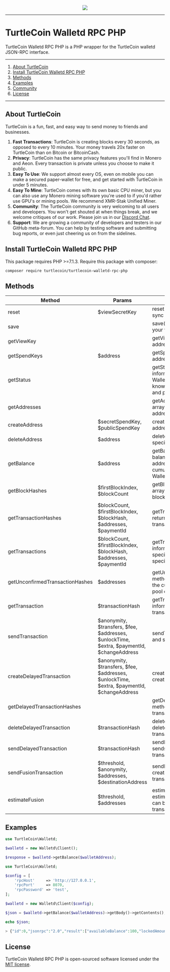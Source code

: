 <p align="center"><a href="https://turtlecoin.lol" target="_blank" style="max-width:50%;"><img src="https://user-images.githubusercontent.com/34389545/35821974-62e0e25c-0a70-11e8-87dd-2cfffeb6ed47.png"></a></p>

---

# TurtleCoin Walletd RPC PHP

TurtleCoin Walletd RPC PHP is a PHP wrapper for the TurtleCoin walletd JSON-RPC interface.

---

1) [About TurtleCoin](#about-turtlecoin)
1) [Install TurtleCoin Walletd RPC PHP](#install-turtlecoin-walletd-rpc-php)
1) [Methods](#methods)
1) [Examples](#examples)
1) [Community](#community)
1) [License](#license)

---

## About TurtleCoin

TurtleCoin is a fun, fast, and easy way to send money to friends and businesses.

1) **Fast Transactions**: TurtleCoin is creating blocks every 30 seconds, as opposed to every 10 minutes. Your money travels 20x faster on TurtleCoin than on Bitcoin or BitcoinCash.
1) **Privacy**: TurtleCoin has the same privacy features you'll find in Monero and Aeon. Every transaction is private unless you choose to make it public.
1) **Easy To Use**: We support almost every OS, even on mobile you can make a secured paper-wallet for free, and get started with TurtleCoin in under 5 minutes.
1) **Easy To Mine**: TurtleCoin comes with its own basic CPU miner, but you can also use any Monero mining software you're used to if you'd rather use GPU's or mining pools. We recommend XMR-Stak Unified Miner.
1) **Community**: The TurtleCoin community is very welcoming to all users and developers. You won't get shouted at when things break, and we welcome critiques of our work. Please join us in our [Discord Chat](http://chat.turtlecoin.lol).
1) **Support**: We are growing a community of developers and testers in our GitHub meta-forum. You can help by testing software and submitting bug reports, or even just cheering us on from the sidelines.

## Install TurtleCoin Walletd RPC PHP

This package requires PHP >=7.1.3. Require this package with composer:

```
composer require turtlecoin/turtlecoin-walletd-rpc-php
```

## Methods

| Method        | Params   | Description   |
| ------------- | ------------- | ------------- |
| reset | $viewSecretKey |	reset() method allows you to re-sync your wallet. |
| save |  |	save() method allows you to save your wallet by request. |
| getViewKey |  |	getViewKey() method returns address view key. |
| getSpendKeys | $address |	getSpendKeys() method returns address spend keys. |
| getStatus |  |	getStatus() method returns information about the current RPC Wallet state: block_count, known_block_count, last_block_hash and peer_count. |
| getAddresses |  |	getAddresses() method returns an array of your RPC Wallet's addresses. |
| createAddress | $secretSpendKey, $publicSpendKey |	createAddress() method creates an address. |
| deleteAddress | $address |	deleteAddress() method deletes a specified address. |
| getBalance | $address |	getBalance() method returns a balance for a specified address. If address is not specified, returns a cumulative balance of all RPC Wallet's addresses. |
| getBlockHashes | $firstBlockIndex, $blockCount |	getBlockHashes() method returns an array of block hashes for a specified block range. |
| getTransactionHashes | $blockCount, $firstBlockIndex, $blockHash, $addresses, $paymentId |	getTransactionHashes() method returns an array of block and transaction hashes. |
| getTransactions | $blockCount, $firstBlockIndex, $blockHash, $addresses, $paymentId |	getTransactions() method returns information about the transactions in specified block range or for specified addresses. |
| getUnconfirmedTransactionHashes | $addresses |	getUnconfirmedTransactionHashes() method returns information about the current unconfirmed transaction pool or for a specified addresses. |
| getTransaction | $transactionHash |	getTransaction() method returns information about the specified transaction. |
| sendTransaction | $anonymity, $transfers, $fee, $addresses, $unlockTime, $extra, $paymentId, $changeAddress |	sendTransaction() method creates and sends a transaction. |
| createDelayedTransaction | $anonymity, $transfers, $fee, $addresses, $unlockTime, $extra, $paymentId, $changeAddress |	createDelayedTransaction() method creates but not sends a transaction. |
| getDelayedTransactionHashes |  |	getDelayedTransactionHashes() method returns hashes of delayed transactions. |
| deleteDelayedTransaction | $transactionHash |	deleteDelayedTransaction() method deletes a specified delayed transaction. |
| sendDelayedTransaction | $transactionHash |	sendDelayedTransaction() method sends a specified delayed transaction. |
| sendFusionTransaction | $threshold, $anonymity, $addresses, $destinationAddress |	sendFusionTransaction() method creates and sends a fusion transaction. |
| estimateFusion | $threshold, $addresses |	estimateFusion() method allows to estimate a number of outputs that can be optimized with fusion transactions. |

## Examples

```php
use TurtleCoin\Walletd;

$walletd = new Walletd\Client();

$response = $walletd->getBalance($walletAddress);
```

```php
use TurtleCoin\Walletd;

$config = [
    'rpcHost'     => 'http://127.0.0.1',
    'rpcPort'     => 8070,
    'rpcPassword' => 'test',
];

$walletd = new Walletd\Client($config);

$json = $walletd->getBalance($walletAddress)->getBody()->getContents();

echo $json;

> {"id":0,"jsonrpc":"2.0","result":["availableBalance":100,"lockedAmount":50]}
``` 

## License

TurtleCoin Walletd RPC PHP is open-sourced software licensed under the [MIT license](http://opensource.org/licenses/MIT).
